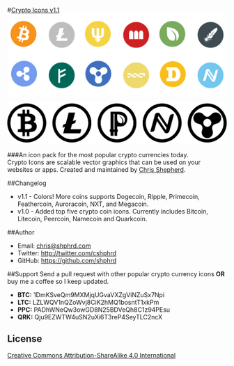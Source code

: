 
#[Crypto Icons v1.1](http://shphrd.com/crypto-icons)
[![Colored Crypto Coins](colored-coins.png)](https://raw.github.com/shphrd/cryptocurrency-icons/master/main-coins.png)

[![Main Crypto Coin Logos](main-coins.png)](https://raw.github.com/shphrd/cryptocurrency-icons/master/main-coins.png)

###An icon pack for the most popular crypto currencies today.  
Crypto Icons are scalable vector graphics that can be used on your websites or apps. Created and
maintained by [Chris Shepherd](http://twitter.com/cshphrd).

##Changelog
- v1.1 - Colors! More coins supports Dogecoin, Ripple, Primecoin, Feathercoin, Auroracoin, NXT, and Megacoin. 
- v1.0 - Added top five crypto coin icons. Currently includes Bitcoin, Litecoin, Peercoin, Namecoin and Quarkcoin.

##Author
- Email: chris@shphrd.com
- Twitter: http://twitter.com/cshphrd
- GitHub: https://github.com/shphrd

##Support
Send a pull request with other popular crypto currency icons __OR__ buy me a coffee so I keep updated.

- **BTC:** 1DmKSveQm9MXMjqUGvaVXZgViNZuSx7Npi
- **LTC:** LZLWQV1nQZoWvj8CiK2hMQ1bosntT1xkPm
- **PPC:** PADhWNeQw3owGD8N25BDVeQh8C1z94PEsu
- **QRK:** Qju9EZWTW4uSN2uXi6T3reP4SeyTLC2ncX

## License
[Creative Commons Attribution-ShareAlike 4.0 International](https://creativecommons.org/licenses/by-sa/4.0/deed.en_US)
